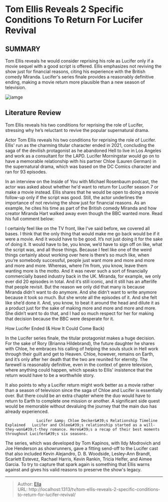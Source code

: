 # Tom Ellis Reveals 2 Specific Conditions To Return For Lucifer Revival


## SUMMARY 



  Tom Ellis reveals he would consider reprising his role as Lucifer only if a movie sequel with a good script is offered.   Ellis emphasizes not reviving the show just for financial reasons, citing his experience with the British comedy Miranda.   Lucifer&#39;s series finale provides a reasonably definitive ending, making a movie return more plausible than a new season of television.  

![iamge](https://static1.srcdn.com/wordpress/wp-content/uploads/2024/01/tom-ellis-as-the-titular-protagonist-in-a-room-in-lucifer.jpg)

## Literature Review
Tom Ellis reveals his two conditions for reprising the role of Lucifer, stressing why he’s reluctant to revive the popular supernatural drama.




Actor Tom Ellis reveals his two conditions for reprising the role of Lucifer. Ellis&#39; run as the charming titular character ended in 2021, concluding the saga of the devilish protagonist as he abandoned Hell to live in Los Angeles and work as a consultant for the LAPD. Lucifer Morningstar would go on to have a memorable relationship with his partner Chloe (Lauren German) in the supernatural drama, which was based on the DC Comics character and ran for 93 episodes.




In an interview on the Inside of You with Michael Rosenbaum podcast, the actor was asked about whether he&#39;d want to return for Lucifer season 7 or make a movie instead. Ellis shares that he would be open to doing a movie follow-up only if the script was good. Still, the actor underlines the importance of not reviving the show just for financial reasons. As an example, he cites his time as part of the British comedy Miranda and how creator Miranda Hart walked away even though the BBC wanted more. Read his full comment below:


I certainly feel like on the TV front, like I’ve said before, we covered all bases. I think that the only thing that would make me go back would be if it were a movie. And it would have to be good. It’s not just doing it for the sake of doing it. It would have to be, you know, we’d have to sign off on like, what the script was, and all those things. Because I feel like one of the weird things certainly about working over here is there’s so much like, when you’re somebody successful, people just want more and more and more and more and more. Whereas, where I’m from, you know, leave them wanting more is the motto. And it was never such a sort of financially commercially based industry back in the UK.
Miranda, for example, we only ever did 20 episodes in total. And it’s still iconic, and it still has an afterlife that people revisit. But the reason we only did that many is because Miranda didn’t want to do anymore. And she didn’t want to write anymore because it took so much. But she wrote all the episodes of it. And she felt like she’d done it. And, you know, to beat it around the head and dilute it as a product just for the sake of making more and more and more and more. She didn’t want to do that, and I had so much respect for her for making that decision because the BBC were desperate for it.






 


 How Lucifer Ended (&amp; How It Could Come Back) 
          

In the Lucifer series finale, the titular protagonist makes a huge decision. For the sake of Rory (Brianna Hildebrand), the future daughter he shares with Chloe, he embraces his calling of helping the souls stuck in Hell work through their guilt and get to Heaven. Chloe, however, remains on Earth, and it’s only after her death that the two are reunited for eternity. The farewell is reasonably definitive, even in the context of genre television, where anything could happen, which speaks to Ellis&#39; insistence that the return would have to be a worthwhile story.




It also points to why a Lucifer return might work better as a movie rather than a season of television since the saga of Chloe and Lucifer is essentially over. But there could be an extra chapter where the duo would have to return to Earth to complete one mission or another. A significant side quest would be memorable without devaluing the journey that the main duo has already experienced.

                  Lucifer &amp; Chloe Decker&#39;s Relationship Timeline Explained   Lucifer and Chloe&#39;s relationship started as a will-they-won&#39;t-they romance. Here&#39;s a recap of their best moments throughout Lucifer&#39;s six seasons.    

The series, which was developed by Tom Kapinos, with Ildy Modrovich and Joe Henderson as showrunners, gave a fitting send-off to the Lucifer cast that also included Kevin Alejandro, D. B. Woodside, Lesley-Ann Brandt, Scarlett Estevez, Rachael Harris, Kevin Rankin, Tricia Helfer, and Aimee Garcia. To try to capture that spark again is something that Ellis warns against and gives his valid reasons to preserve the show&#39;s legacy.






---

> Author: [Ella](https://instagram.hk.cn/)  
> URL: http://localhost:1313/tv/tom-ellis-reveals-2-specific-conditions-to-return-for-lucifer-revival/  

